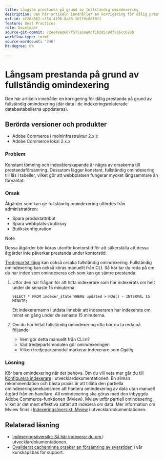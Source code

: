 ```yaml
---
title: Långsam prestanda på grund av fullständig omindexering
description: Den här artikeln innehåller en korrigering för dålig prestanda på grund av fullständig omindexering (där data i de indexeringsrelaterade databastabellerna uppdateras).
exl-id: 4f20a862-cf54-4196-8a88-101f0c80f8f1
feature: Best Practices
role: Developer
source-git-commit: 72ee49a8667f575a58e0cf1b3d5c9df936cc628b
workflow-type: tm+mt
source-wordcount: '346'
ht-degree: 0%

---
```


# Långsam prestanda på grund av fullständig omindexering

Den här artikeln innehåller en korrigering för dålig prestanda på grund av fullständig omindexering (där data i de indexeringsrelaterade databastabellerna uppdateras).

## Berörda versioner och produkter

* Adobe Commerce i molninfrastruktur 2.x.x
* Adobe Commerce lokal 2.x.x

### Problem

Konstant tömning och indexåterskapande är några av orsakerna till prestandaförsämring. Dessutom lägger konstant, fullständig omindexering till lås i tabeller, vilket gör att webbplatsen fungerar mycket långsammare än förväntat.

### Orsak

Åtgärder som kan ge fullständig omindexering utfördes från administratören:

* Spara produktattribut
* Spara webbplats-/butiksvy
* Butikskonfiguration

>[!NOTE]
>
>Dessa åtgärder bör köras utanför kontorstid för att säkerställa att dessa åtgärder inte påverkar prestanda under kontorstid.

[Tredjepartstillägg](https://support.magento.com/hc/en-us/articles/360042361152-Best-Practices-for-using-third-party-extensions-in-Magento) kan också orsaka fullständig omindexering. Fullständig omindexering kan också köras manuellt från CLI. Så här tar du reda på om du har index som omindexeras och som kan ge sämre prestanda:

1. Utför den här frågan för att hitta indexerare som har indexerats om helt under de senaste 15 minuterna:

   ```
   SELECT * FROM indexer_state WHERE updated > NOW() - INTERVAL 15 MINUTE;
   ```

   Ett indexerarnamn i utdata innebär att indexeraren har indexerats om minst en gång under de senaste 15 minuterna.

1. Om du har hittat fullständig omindexering ofta bör du ta reda på följande:
   * Vem gör detta manuellt från CLI:n?
   * Vad tredjepartsmodulen gör omindexeringen
   * Vilken tredjepartsmodul markerar indexerare som *Ogiltig*

### Lösning

Kör bara omindexering när det behövs. Om du vill veta mer går du till [Konfigurera indexerare](https://experienceleague.adobe.com/sv/docs/commerce-operations/configuration-guide/cli/manage-indexers#configure-indexers) i utvecklardokumentationen. En allmän rekommendation och bästa praxis är att tillåta den partiella omindexeringsmekanismen att hantera omindexering av data utan manuell åtgärd från en handlare. All omindexering ska göras med den inbyggda Adobe Commerce-funktionen (Mview). Mview utför partiell omindexering, vilket är det mest effektiva sättet att indexera om data. Mer information om Mview finns i [Indexeringsöversikt: Mview](https://developer.adobe.com/commerce/php/development/components/indexing/#mview) i utvecklardokumentationen.

## Relaterad läsning

* [Indexeringsöversikt: Så här indexerar du om ](https://developer.adobe.com/commerce/php/development/components/indexing/#how-to-reindex) i utvecklardokumentationen.
* [Ovaliderat cacheminne orsakar en försämring av svarstiden](/help/troubleshooting/miscellaneous/invalidated-cache-causes-response-time-degradation.md) i vår kunskapsbas för support.

